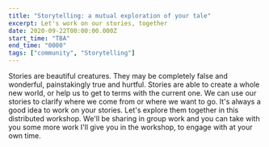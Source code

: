 ```yaml
---
title: "Storytelling: a mutual exploration of your tale"
excerpt: Let's work on our stories, together
date: 2020-09-22T00:00:00.000Z
start_time: "TBA"
end_time: "0000"
tags: ["community", "Storytelling"]
---
```


Stories are beautiful creatures. They may be completely false and wonderful, painstakingly true and hurtful. Stories are able to create a whole new world, or help us to get to terms with the current one. We can use our stories to clarify where we come from or where we want to go. It's always a good idea to work on your stories. Let's explore them together in this distributed workshop. We'll be sharing in group work and you can take with you some more work I'll give you in the workshop, to engage with at your own time.
